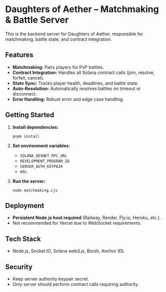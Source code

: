 # Daughters of Aether – Matchmaking & Battle Server

This is the backend server for Daughters of Aether, responsible for matchmaking, battle state, and contract integration.

## Features

- **Matchmaking:** Pairs players for PvP battles.
- **Contract Integration:** Handles all Solana contract calls (join, resolve, forfeit, cancel).
- **State Sync:** Tracks player health, deadlines, and battle state.
- **Auto-Resolution:** Automatically resolves battles on timeout or disconnect.
- **Error Handling:** Robust error and edge case handling.

## Getting Started

1. **Install dependencies:**
   ```
   pnpm install
   ```
2. **Set environment variables:**  
   - `SOLANA_DEVNET_RPC_URL`
   - `DEVELOPMENT_PROGRAM_ID`
   - `SERVER_AUTH_KEYPAIR`
   - etc.

3. **Run the server:**
   ```
   node matchmaking.cjs
   ```

## Deployment

- **Persistent Node.js host required** (Railway, Render, Fly.io, Heroku, etc.).
- Not recommended for Vercel due to WebSocket requirements.

## Tech Stack

- Node.js, Socket.IO, Solana web3.js, Borsh, Anchor IDL

## Security

- Keep server authority keypair secret.
- Only server should perform contract calls requiring authority.
